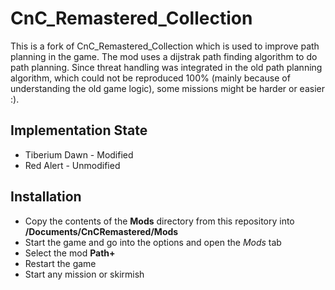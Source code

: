 # CnC_Remastered_Collection

This is a fork of CnC_Remastered_Collection which is used to improve path planning in the game.
The mod uses a dijstrak path finding algorithm to do path planning. Since threat handling was integrated in the old path planning algorithm,
which could not be reproduced 100% (mainly because of understanding the old game logic), some missions might be harder or easier :).

## Implementation State

- Tiberium Dawn - Modified
- Red Alert - Unmodified

## Installation

- Copy the contents of the **Mods** directory from this repository into **<Current User>/Documents/CnCRemastered/Mods**
- Start the game and go into the options and open the *Mods* tab
- Select the mod **Path+**
- Restart the game
- Start any mission or skirmish
